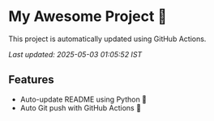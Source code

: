 # My Awesome Project 🚀

This project is automatically updated using GitHub Actions.

_Last updated: 2025-05-03 01:05:52 IST_

## Features
- Auto-update README using Python 🐍
- Auto Git push with GitHub Actions 🤖
